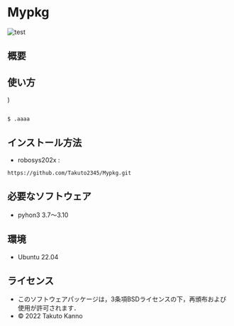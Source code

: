 # Mypkg
![test](https://github.com/Takuto2345/robosys202x/actions/workflows/test.yml/badge.svg)

## 概要




## 使い方
)
```

$ .aaaa
```

## インストール方法

* robosys202x :
```
https://github.com/Takuto2345/Mypkg.git
```

## 必要なソフトウェア
* pyhon3  3.7～3.10

## 環境
* Ubuntu 22.04

## ライセンス

  * このソフトウェアパッケージは，3条項BSDライセンスの下，再頒布および使用が許可されます．
  * © 2022 Takuto Kanno
